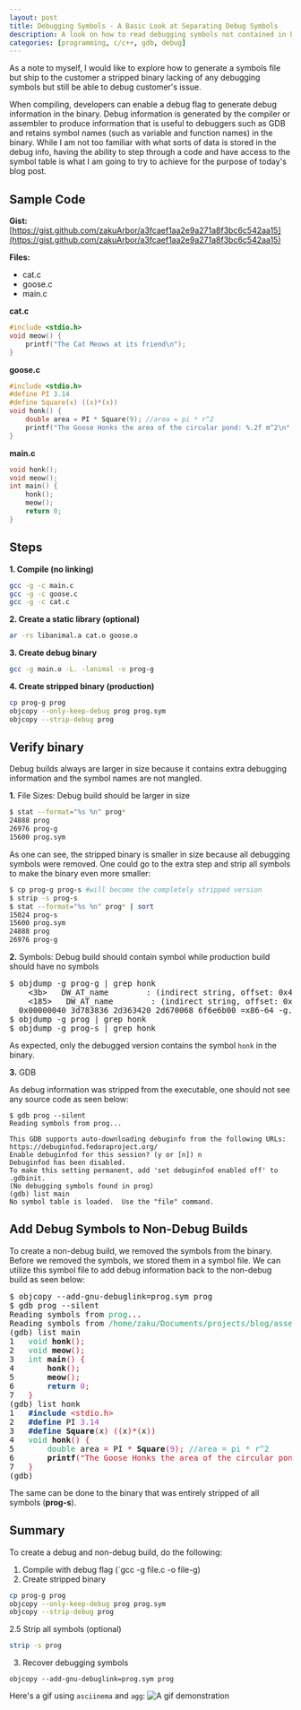 ```yaml
---
layout: post
title: Debugging Symbols - A Basic Look at Separating Debug Symbols
description: A look on how to read debugging symbols not contained in binary
categories: [programming, c/c++, gdb, debug]
---
```


As a note to myself, I would like to explore how to generate a symbols file but ship to 
the customer a stripped binary lacking of any debugging symbols but still be able to 
debug customer's issue. 

When compiling, developers can enable a debug flag to generate debug information in 
the binary. Debug information is generated by the compiler or assembler to produce 
information that is useful to debuggers such as GDB and retains symbol names (such as 
variable and function names) in the binary. While I am not too familiar with what 
sorts of data is stored in the debug info, having the ability to step through a code 
and have access to the symbol table is what I am going to try to achieve for the purpose
of today's blog post.

## Sample Code

**Gist:** [https://gist.github.com/zakuArbor/a3fcaef1aa2e9a271a8f3bc6c542aa15](https://gist.github.com/zakuArbor/a3fcaef1aa2e9a271a8f3bc6c542aa15)

**Files:**
* cat.c
* goose.c
* main.c

**cat.c**
```c
#include <stdio.h>
void meow() {
    printf("The Cat Meows at its friend\n");
}
```

**goose.c**
```c
#include <stdio.h>
#define PI 3.14
#define Square(x) ((x)*(x))
void honk() {
    double area = PI * Square(9); //area = pi * r^2
    printf("The Goose Honks the area of the circular pond: %.2f m^2\n", area);
}
```

**main.c**
```c
void honk();
void meow();
int main() {
    honk();
    meow();
    return 0;
}
```

## Steps

**1. Compile (no linking)**
```sh
gcc -g -c main.c 
gcc -g -c goose.c
gcc -g -c cat.c
```

**2. Create a static library (optional)**
```sh
ar -rs libanimal.a cat.o goose.o
```

**3. Create debug binary**
```sh
gcc -g main.o -L. -lanimal -o prog-g
```

**4. Create stripped binary (production)**
```sh
cp prog-g prog
objcopy --only-keep-debug prog prog.sym
objcopy --strip-debug prog
```

## Verify binary
Debug builds always are larger in size because it contains extra debugging information and the symbol names are not mangled.

**1.** File Sizes: Debug build should be larger in size

```sh
$ stat --format="%s %n" prog*
24888 prog
26976 prog-g
15600 prog.sym
```

As one can see, the stripped binary is smaller in size because all debugging symbols were removed.
One could go to the extra step and strip all symbols to make the binary even more smaller:

```sh
$ cp prog-g prog-s #will become the completely stripped version
$ strip -s prog-s
$ stat --format="%s %n" prog* | sort
15024 prog-s
15600 prog.sym
24888 prog
26976 prog-g
```

**2.** Symbols: Debug build should contain symbol while production build should have no symbols
<div class = "language-sh highlighter-rouge">
<div class = "highlight">
<pre class = "highlight"><span class="nv">$ </span>objdump -g prog-g | grep honk
    &lt;3b&gt;   DW_AT_name        : (indirect string, offset: 0x4b): <font color="#C01C28"><b>honk</b></font>
    &lt;185&gt;   DW_AT_name        : (indirect string, offset: 0x4b): <font color="#C01C28"><b>honk</b></font>
  0x00000040 3d783836 2d363420 2d670068 6f6e6b00 =x86-64 -g.<font color="#C01C28"><b>honk</b></font>.
<span class="nv">$ </span>objdump -g prog | grep honk
<span class="nv">$ </span>objdump -g prog-s | grep honk
</pre></div></div>

As expected, only the debugged version contains the symbol `honk` in the binary.

**3.** GDB

As debug information was stripped from the executable, one should not see any source code as seen below:
```
$ gdb prog --silent
Reading symbols from prog...

This GDB supports auto-downloading debuginfo from the following URLs:
https://debuginfod.fedoraproject.org/ 
Enable debuginfod for this session? (y or [n]) n
Debuginfod has been disabled.
To make this setting permanent, add 'set debuginfod enabled off' to .gdbinit.
(No debugging symbols found in prog)
(gdb) list main
No symbol table is loaded.  Use the "file" command.
```

## Add Debug Symbols to Non-Debug Builds

To create a non-debug build, we removed the symbols from the binary. Before we removed the symbols, 
we stored them in a symbol file. We can utilize this symbol file to add debug information back to 
the non-debug build as seen below:

<div class = "language-sh highlighter-rouge">
<div class = "highlight">
<pre class = "highlight"><span class="nv">$ </span>objcopy --add-gnu-debuglink=prog.sym prog
<span class="nv">$ </span>gdb prog --silent
Reading symbols from <font color="#26A269">prog</font>...
Reading symbols from <font color="#26A269">/home/zaku/Documents/projects/blog/assets/code/lib-static-shared/prog.sym</font>...
(gdb) list main
1	<font color="#26A269">void</font> <b>honk</b><font color="#C01C28">();</font>
2	<font color="#26A269">void</font> <b>meow</b><font color="#C01C28">();</font>
3	<font color="#26A269">int</font> <b>main</b><font color="#C01C28">()</font> <font color="#C01C28">{</font>
4	    <b>honk</b><font color="#C01C28">();</font>
5	    <b>meow</b><font color="#C01C28">();</font>
6	    <font color="#12488B"><b>return</b></font> <font color="#A347BA">0</font><font color="#C01C28">;</font>
7	<font color="#C01C28">}</font>
(gdb) list honk
1	<font color="#12488B"><b>#include</b></font> <font color="#C01C28">&lt;stdio.h&gt;</font>
2	<font color="#12488B"><b>#define</b></font> PI <font color="#A347BA">3.14</font>
3	<font color="#12488B"><b>#define</b></font> <b>Square</b><font color="#C01C28">(</font>x<font color="#C01C28">)</font> <font color="#C01C28">((</font>x<font color="#C01C28">)*(</font>x<font color="#C01C28">))</font>
4	<font color="#26A269">void</font> <b>honk</b><font color="#C01C28">()</font> <font color="#C01C28">{</font>
5	    <font color="#26A269">double</font> area <font color="#C01C28">=</font> PI <font color="#C01C28">*</font> <b>Square</b><font color="#C01C28">(</font><font color="#A347BA">9</font><font color="#C01C28">);</font> <font color="#2AA1B3">//area = pi * r^2</font>
6	    <b>printf</b><font color="#C01C28">(&quot;The Goose Honks the area of the circular pond: %.2f m^2</font><font color="#A347BA">\n</font><font color="#C01C28">&quot;,</font> area<font color="#C01C28">);</font>
7	<font color="#C01C28">}</font>
(gdb) 
</pre>
</div></div>

The same can be done to the binary that was entirely stripped of all symbols (**prog-s**).

## Summary
To create a debug and non-debug build, do the following:
1. Compile with debug flag (`gcc -g file.c -o file-g)
2. Create stripped binary
```sh
cp prog-g prog
objcopy --only-keep-debug prog prog.sym
objcopy --strip-debug prog
```
2.5 Strip all symbols (optional)
```sh
strip -s prog
```
3. Recover debugging symbols
```
objcopy --add-gnu-debuglink=prog.sym prog
```

Here's a gif using `asciinema` and `agg`:
![A gif demonstration](../assets/programming/gif/debug-symbols-demo.gif)

